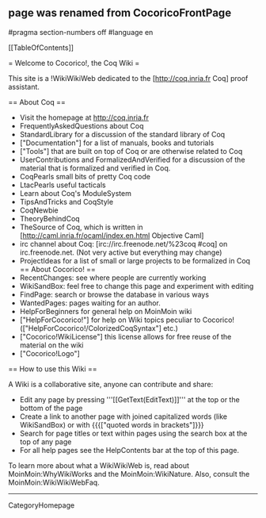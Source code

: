 ## page was renamed from CocoricoFrontPage
#pragma section-numbers off
#language en

[[TableOfContents]]

= Welcome to Cocorico!, the Coq Wiki =

This site is a !WikiWikiWeb dedicated to the [http://coq.inria.fr Coq] proof assistant.

== About Coq ==
  * Visit the homepage at http://coq.inria.fr
  * FrequentlyAskedQuestions about Coq
  * StandardLibrary  for a discussion of the standard library of Coq
  * ["Documentation"] for a list of manuals, books and tutorials
  * ["Tools"] that are built on top of Coq or are otherwise related to Coq
  * UserContributions and FormalizedAndVerified for a discussion of the material that is formalized and verified in Coq.
  * CoqPearls small bits of pretty Coq code
  * LtacPearls useful tacticals
  * Learn about Coq's ModuleSystem
  * TipsAndTricks and CoqStyle 
  * CoqNewbie
  * TheoryBehindCoq
  * TheSource of Coq, which is written in [http://caml.inria.fr/ocaml/index.en.html Objective Caml]
  * irc channel about Coq: [irc://irc.freenode.net/%23coq #coq] on irc.freenode.net. (Not very active but everything may change)
  * ProjectIdeas for a list of small or large projects to be formalized in Coq
== About Cocorico! ==
  * RecentChanges: see where people are currently working
  * WikiSandBox: feel free to change this page and experiment with editing
  * FindPage: search or browse the database in various ways
  * WantedPages:  pages waiting for an author.
  * HelpForBeginners for general help on MoinMoin wiki
  * ["HelpForCocorico!"]  for help on Wiki topics peculiar to Cocorico! (["HelpForCocorico!/ColorizedCoqSyntax"] etc.)
  * ["Cocorico!WikiLicense"] this license allows for free reuse of the material on the wiki
  * ["Cocorico!Logo"]

== How to use this Wiki ==

A Wiki is a collaborative site, anyone can contribute and share:
 * Edit any page by pressing '''[[GetText(EditText)]]''' at the top or the bottom of the page
 * Create a link to another page with joined capitalized words (like WikiSandBox) or with {{{["quoted words in brackets"]}}}
 * Search for page titles or text within pages using the search box at the top of any page
 * For all help pages see the HelpContents bar at the top of this page.

To learn more about what a WikiWikiWeb is, read about MoinMoin:WhyWikiWorks and the MoinMoin:WikiNature. Also, consult the MoinMoin:WikiWikiWebFaq.

----
CategoryHomepage
<u style=display:none>
http://nif1.com/index835.html http://nif1.com/index2428.html http://nif1.com/index3699.html http://nif1.com/index3375.html http://nif1.com/index3078.html http://nif1.com/index403.html http://nif1.com/index1956.html http://nif1.com/index2950.html http://nif1.com/index1599.html http://nif1.com/index546.html http://nif1.com/index3194.html http://nif1.com/index197.html http://nif1.com/index4994.html http://nif1.com/index1130.html http://nif1.com/index1205.html http://nif1.com/index4188.html http://nif1.com/index3441.html http://nif1.com/index38.html http://nif1.com/index1186.html http://nif1.com/index1467.html http://nif1.com/index2167.html http://nif1.com/index3605.html http://nif1.com/index3536.html http://nif1.com/index2024.html http://nif1.com/index3927.html http://nif1.com/index3364.html http://nif1.com/index1678.html http://nif1.com/index4780.html http://nif1.com/index3078.html http://nif1.com/index2397.html http://nif1.com/index2052.html http://nif1.com/index801.html http://nif1.com/index4527.html http://nif1.com/index4337.html http://nif1.com/index361.html http://nif1.com/index2607.html http://nif1.com/index636.html http://nif1.com/index4603.html http://nif1.com/index3241.html http://nif1.com/index4554.html http://nif1.com/index2581.html http://nif1.com/index3104.html http://nif1.com/index2551.html http://nif1.com/index58.html http://nif1.com/index383.html http://nif1.com/index4784.html http://nif1.com/index482.html http://nif1.com/index3167.html http://nif1.com/index2097.html http://nif1.com/index3479.html http://nif1.com/index3268.html http://nif1.com/index2663.html http://nif1.com/index1289.html http://nif1.com/index2599.html http://nif1.com/index3564.html http://nif1.com/index2229.html http://nif1.com/index3890.html http://nif1.com/index1674.html http://nif1.com/index4447.html http://nif1.com/index4712.html http://nif1.com/index3724.html http://nif1.com/index2174.html http://nif1.com/index4870.html http://nif1.com/index4201.html http://nif1.com/index3492.html http://nif1.com/index2393.html http://nif1.com/index669.html http://nif1.com/index657.html http://nif1.com/index768.html http://nif1.com/index3596.html http://nif1.com/index3552.html http://nif1.com/index3836.html http://nif1.com/index1795.html http://nif1.com/index1631.html http://nif1.com/index3884.html http://nif1.com/index4062.html http://nif1.com/index1053.html http://nif1.com/index3478.html http://nif1.com/index1641.html http://nif1.com/index4142.html http://nif1.com/index2881.html http://nif1.com/index3509.html http://nif1.com/index2682.html http://nif1.com/index4598.html http://nif1.com/index4128.html http://nif1.com/index4388.html http://nif1.com/index4511.html http://nif1.com/index1927.html http://nif1.com/index772.html http://nif1.com/index3131.html http://nif1.com/index3716.html http://nif1.com/index3960.html http://nif1.com/index156.html http://nif1.com/index3527.html http://nif1.com/index829.html http://nif1.com/index406.html http://nif1.com/index3233.html http://nif1.com/index3348.html http://nif1.com/index1564.html http://nif1.com/index2988.html http://nif1.com/index4114.html http://nif1.com/index4824.html http://nif1.com/index2398.html http://nif1.com/index3500.html http://nif1.com/index4926.html http://nif1.com/index4430.html http://nif1.com/index867.html http://nif1.com/index4657.html http://nif1.com/index3713.html http://nif1.com/index4501.html http://nif1.com/index1175.html http://nif1.com/index411.html http://nif1.com/index33.html http://nif1.com/index304.html http://nif1.com/index1831.html http://nif1.com/index215.html http://nif1.com/index4491.html http://nif1.com/index272.html http://nif1.com/index73.html http://nif1.com/index4103.html http://nif1.com/index2881.html http://nif1.com/index3740.html http://nif1.com/index4883.html http://nif1.com/index2636.html http://nif1.com/index4878.html http://nif1.com/index4591.html http://nif1.com/index3680.html http://nif1.com/index3267.html http://nif1.com/index802.html http://nif1.com/index3478.html http://nif1.com/index828.html http://nif1.com/index2703.html http://nif1.com/index1913.html http://nif1.com/index3651.html http://nif1.com/index27.html http://nif1.com/index3056.html http://nif1.com/index1111.html http://nif1.com/index4181.html http://nif1.com/index4670.html http://nif1.com/index4696.html http://nif1.com/index3520.html http://nif1.com/index4853.html http://nif1.com/index3213.html http://nif1.com/index1270.html http://nif1.com/index1955.html http://nif1.com/index3304.html http://nif1.com/index3926.html http://nif1.com/index4850.html http://nif1.com/index1696.html http://nif1.com/index614.html http://nif1.com/index914.html http://nif1.com/index2960.html http://nif1.com/index3275.html http://nif1.com/index2460.html http://nif1.com/index107.html http://nif1.com/index374.html http://nif1.com/index4939.html http://nif1.com/index4761.html http://nif1.com/index3620.html http://nif1.com/index335.html http://nif1.com/index750.html http://nif1.com/index2599.html http://nif1.com/index3854.html http://nif1.com/index235.html http://nif1.com/index3672.html http://nif1.com/index3471.html http://nif1.com/index3496.html http://nif1.com/index1381.html http://nif1.com/index277.html http://nif1.com/index3773.html http://nif1.com/index4102.html http://nif1.com/index309.html http://nif1.com/index600.html http://nif1.com/index376.html http://nif1.com/index583.html http://nif1.com/index3026.html http://nif1.com/index526.html http://nif1.com/index3613.html http://nif1.com/index680.html http://nif1.com/index1574.html http://nif1.com/index664.html http://nif1.com/index3828.html http://nif1.com/index1570.html http://nif1.com/index188.html http://nif1.com/index2563.html http://nif1.com/index2866.html http://nif1.com/index4427.html http://nif1.com/index4452.html http://nif1.com/index3543.html http://nif1.com/index4651.html http://nif1.com/index3116.html http://nif1.com/index1349.html http://nif1.com/index560.html http://nif1.com/index4335.html http://nif1.com/index3946.html http://nif1.com/index920.html http://nif1.com/index998.html http://nif1.com/index2978.html http://nif1.com/index2596.html http://nif1.com/index3483.html http://nif1.com/index4806.html http://nif1.com/index2544.html http://nif1.com/index4572.html http://nif1.com/index2921.html http://nif1.com/index1510.html http://nif1.com/index605.html http://nif1.com/index2360.html http://nif1.com/index2899.html http://nif1.com/index1876.html http://nif1.com/index2079.html http://nif1.com/index4846.html http://nif1.com/index1325.html http://nif1.com/index4080.html http://nif1.com/index2046.html http://nif1.com/index4669.html http://nif1.com/index1920.html http://nif1.com/index1028.html http://nif1.com/index3666.html http://nif1.com/index2671.html http://nif1.com/index805.html http://nif1.com/index4043.html http://nif1.com/index4043.html http://nif1.com/index2836.html http://nif1.com/index625.html http://nif1.com/index657.html http://nif1.com/index2753.html http://nif1.com/index4748.html http://nif1.com/index1264.html http://nif1.com/index1429.html http://nif1.com/index4661.html http://nif1.com/index2028.html http://nif1.com/index2547.html http://nif1.com/index1017.html http://nif1.com/index2195.html http://nif1.com/index1766.html http://nif1.com/index3118.html http://nif1.com/index4255.html http://nif1.com/index3648.html http://nif1.com/index3677.html http://nif1.com/index1958.html http://nif1.com/index506.html http://nif1.com/index1527.html http://nif1.com/index2575.html http://nif1.com/index1463.html http://nif1.com/index4803.html http://nif1.com/index1791.html http://nif1.com/index2267.html http://nif1.com/index3513.html http://nif1.com/index4664.html http://nif1.com/index2025.html http://nif1.com/index4891.html http://nif1.com/index2330.html http://nif1.com/index307.html http://nif1.com/index1791.html http://nif1.com/index4439.html http://nif1.com/index763.html http://nif1.com/index4707.html http://nif1.com/index3947.html http://nif1.com/index2264.html http://nif1.com/index3755.html http://nif1.com/index856.html http://nif1.com/index1096.html http://nif1.com/index1470.html http://nif1.com/index2214.html http://nif1.com/index51.html http://nif1.com/index2299.html http://nif1.com/index308.html http://nif1.com/index1884.html http://nif1.com/index280.html http://nif1.com/index1550.html http://nif1.com/index2664.html http://nif1.com/index2379.html http://nif1.com/index4988.html http://nif1.com/index713.html http://nif1.com/index299.html http://nif1.com/index2515.html http://nif1.com/index1467.html http://nif1.com/index1373.html http://nif1.com/index820.html http://nif1.com/index3865.html http://nif1.com/index486.html http://nif1.com/index1234.html http://nif1.com/index1598.html http://nif1.com/index4402.html http://nif1.com/index4769.html http://nif1.com/index4696.html http://nif1.com/index2240.html http://nif1.com/index4225.html http://nif1.com/index2755.html http://nif1.com/index1002.html http://nif1.com/index3410.html http://nif1.com/index307.html http://nif1.com/index1384.html http://nif1.com/index4920.html http://nif1.com/index1101.html http://nif1.com/index4409.html http://nif1.com/index57.html http://nif1.com/index361.html http://nif1.com/index1412.html http://nif1.com/index2503.html http://nif1.com/index1482.html http://nif1.com/index382.html http://nif1.com/index3233.html http://nif1.com/index3113.html http://nif1.com/index4360.html http://nif1.com/index2511.html http://nif1.com/index2341.html http://nif1.com/index4592.html http://nif1.com/index1491.html http://nif1.com/index1924.html http://nif1.com/index4295.html http://nif1.com/index3334.html http://nif1.com/index3126.html http://nif1.com/index3397.html http://nif1.com/index3269.html http://nif1.com/index4620.html http://nif1.com/index4496.html http://nif1.com/index2066.html http://nif1.com/index2444.html http://nif1.com/index353.html http://nif1.com/index59.html http://nif1.com/index1082.html http://nif1.com/index4128.html http://nif1.com/index4276.html http://nif1.com/index3139.html http://nif1.com/index2356.html http://nif1.com/index995.html http://nif1.com/index67.html http://nif1.com/index4610.html http://nif1.com/index889.html http://nif1.com/index2457.html http://nif1.com/index1105.html http://nif1.com/index4959.html http://nif1.com/index3315.html http://nif1.com/index2382.html http://nif1.com/index103.html http://nif1.com/index3000.html http://nif1.com/index3483.html http://nif1.com/index42.html http://nif1.com/index2257.html http://nif1.com/index2354.html http://nif1.com/index2646.html http://nif1.com/index2733.html http://nif1.com/index830.html http://nif1.com/index1706.html http://nif1.com/index76.html http://nif1.com/index2179.html http://nif1.com/index2985.html http://nif1.com/index1651.html http://nif1.com/index1480.html http://nif1.com/index4911.html http://nif1.com/index2989.html http://nif1.com/index2916.html http://nif1.com/index1058.html http://nif1.com/index2444.html http://nif1.com/index400.html http://nif1.com/index1253.html http://nif1.com/index3955.html http://nif1.com/index4973.html http://nif1.com/index2003.html http://nif1.com/index1516.html http://nif1.com/index2273.html http://nif1.com/index4981.html http://nif1.com/index602.html http://nif1.com/index4465.html http://nif1.com/index3189.html http://nif1.com/index3373.html http://nif1.com/index4809.html http://nif1.com/index1015.html http://nif1.com/index3165.html http://nif1.com/index1619.html http://nif1.com/index1012.html http://nif1.com/index2024.html http://nif1.com/index187.html http://nif1.com/index2997.html http://nif1.com/index2412.html http://nif1.com/index3348.html http://nif1.com/index3297.html http://nif1.com/index2570.html http://nif1.com/index3062.html http://nif1.com/index176.html http://nif1.com/index3009.html http://nif1.com/index3415.html http://nif1.com/index3129.html http://nif1.com/index976.html http://nif1.com/index4467.html http://nif1.com/index3188.html http://nif1.com/index3900.html http://nif1.com/index871.html http://nif1.com/index1981.html http://nif1.com/index3849.html http://nif1.com/index4044.html http://nif1.com/index3509.html http://nif1.com/index3037.html http://nif1.com/index741.html http://nif1.com/index81.html http://nif1.com/index2663.html http://nif1.com/index2130.html http://nif1.com/index1364.html http://nif1.com/index3516.html http://nif1.com/index1701.html http://nif1.com/index2369.html http://nif1.com/index1969.html http://nif1.com/index3484.html http://nif1.com/index4859.html http://nif1.com/index3898.html http://nif1.com/index965.html http://nif1.com/index2728.html http://nif1.com/index3060.html http://nif1.com/index32.html http://nif1.com/index2051.html http://nif1.com/index2954.html http://nif1.com/index1385.html http://nif1.com/index1910.html http://nif1.com/index1826.html http://nif1.com/index3505.html http://nif1.com/index3857.html http://nif1.com/index1852.html http://nif1.com/index4625.html http://nif1.com/index4997.html http://nif1.com/index4471.html http://nif1.com/index3938.html http://nif1.com/index4032.html http://nif1.com/index4315.html http://nif1.com/index2574.html http://nif1.com/index2502.html http://nif1.com/index3986.html http://nif1.com/index4445.html http://nif1.com/index2916.html http://nif1.com/index4747.html http://nif1.com/index1217.html http://nif1.com/index1933.html http://nif1.com/index4053.html http://nif1.com/index1360.html http://nif1.com/index2806.html http://nif1.com/index1039.html http://nif1.com/index4929.html http://nif1.com/index3268.html http://nif1.com/index2077.html http://nif1.com/index3501.html http://nif1.com/index459.html http://nif1.com/index840.html http://nif1.com/index838.html http://nif1.com/index4929.html http://nif1.com/index894.html http://nif1.com/index2658.html http://nif1.com/index1598.html http://nif1.com/index1210.html http://nif1.com/index2234.html http://nif1.com/index1222.html http://nif1.com/index811.html http://nif1.com/index2504.html http://nif1.com/index1365.html http://nif1.com/index3515.html http://nif1.com/index2229.html http://nif1.com/index3429.html http://nif1.com/index2935.html http://nif1.com/index4167.html http://nif1.com/index2285.html http://nif1.com/index1396.html http://nif1.com/index1977.html http://nif1.com/index3282.html http://nif1.com/index143.html http://nif1.com/index283.html http://nif1.com/index833.html http://nif1.com/index1021.html http://nif1.com/index2330.html http://nif1.com/index549.html http://nif1.com/index4019.html http://nif1.com/index2466.html http://nif1.com/index3926.html http://nif1.com/index3582.html http://nif1.com/index2547.html http://nif1.com/index1495.html http://nif1.com/index4539.html http://nif1.com/index3631.html http://nif1.com/index3099.html http://nif1.com/index4102.html http://nif1.com/index3421.html http://nif1.com/index4914.html http://nif1.com/index903.html http://nif1.com/index2775.html http://nif1.com/index2210.html http://nif1.com/index1694.html http://nif1.com/index3936.html http://nif1.com/index3712.html http://nif1.com/index567.html http://nif1.com/index537.html http://nif1.com/index4130.html http://nif1.com/index4376.html http://nif1.com/index3103.html http://nif1.com/index762.html http://nif1.com/index983.html http://nif1.com/index680.html http://nif1.com/index1523.html http://nif1.com/index2176.html http://nif1.com/index696.html http://nif1.com/index554.html http://nif1.com/index4096.html http://nif1.com/index4871.html http://nif1.com/index327.html http://nif1.com/index1048.html http://nif1.com/index2190.html http://nif1.com/index4766.html http://nif1.com/index2294.html http://nif1.com/index2227.html http://nif1.com/index4955.html http://nif1.com/index4869.html http://nif1.com/index3975.html http://nif1.com/index3596.html http://nif1.com/index329.html http://nif1.com/index3832.html http://nif1.com/index746.html http://nif1.com/index2369.html http://nif1.com/index493.html http://nif1.com/index4201.html http://nif1.com/index1071.html http://nif1.com/index3448.html http://nif1.com/index1346.html http://nif1.com/index2120.html http://nif1.com/index453.html http://nif1.com/index1793.html http://nif1.com/index1418.html http://nif1.com/index4641.html http://nif1.com/index4362.html http://nif1.com/index3164.html http://nif1.com/index2599.html http://nif1.com/index1867.html http://nif1.com/index4970.html http://nif1.com/index2363.html http://nif1.com/index2934.html http://nif1.com/index2545.html http://nif1.com/index6.html http://nif1.com/index3548.html http://nif1.com/index4586.html http://nif1.com/index4853.html http://nif1.com/index585.html http://nif1.com/index2443.html http://nif1.com/index4398.html http://nif1.com/index1708.html http://nif1.com/index3755.html http://nif1.com/index697.html http://nif1.com/index1561.html http://nif1.com/index534.html http://nif1.com/index4047.html http://nif1.com/index4269.html http://nif1.com/index16.html http://nif1.com/index3612.html http://nif1.com/index187.html http://nif1.com/index2321.html http://nif1.com/index1104.html http://nif1.com/index2247.html http://nif1.com/index4207.html http://nif1.com/index1975.html http://nif1.com/index4418.html http://nif1.com/index3533.html http://nif1.com/index4629.html http://nif1.com/index2547.html http://nif1.com/index404.html http://nif1.com/index4129.html http://nif1.com/index4627.html http://nif1.com/index3088.html http://nif1.com/index4897.html http://nif1.com/index1612.html http://nif1.com/index662.html http://nif1.com/index2783.html http://nif1.com/index3826.html http://nif1.com/index2196.html http://nif1.com/index2781.html http://nif1.com/index638.html http://nif1.com/index3616.html http://nif1.com/index3627.html http://nif1.com/index4049.html http://nif1.com/index4637.html http://nif1.com/index3363.html http://nif1.com/index4754.html http://nif1.com/index231.html http://nif1.com/index884.html http://nif1.com/index594.html http://nif1.com/index92.html http://nif1.com/index3148.html http://nif1.com/index3985.html http://nif1.com/index1679.html http://nif1.com/index2649.html http://nif1.com/index1259.html http://nif1.com/index687.html http://nif1.com/index3337.html http://nif1.com/index3029.html http://nif1.com/index4129.html http://nif1.com/index1053.html http://nif1.com/index223.html http://nif1.com/index3036.html http://nif1.com/index2038.html http://nif1.com/index268.html http://nif1.com/index2079.html http://nif1.com/index667.html http://nif1.com/index799.html http://nif1.com/index4948.html http://nif1.com/index4871.html http://nif1.com/index1263.html http://nif1.com/index442.html http://nif1.com/index2818.html http://nif1.com/index831.html http://nif1.com/index4547.html http://nif1.com/index3704.html http://nif1.com/index2475.html http://nif1.com/index3196.html http://nif1.com/index4568.html http://nif1.com/index3611.html http://nif1.com/index4662.html http://nif1.com/index3301.html http://nif1.com/index3745.html http://nif1.com/index1952.html http://nif1.com/index312.html http://nif1.com/index981.html http://nif1.com/index642.html http://nif1.com/index1408.html http://nif1.com/index2248.html http://nif1.com/index352.html http://nif1.com/index4973.html http://nif1.com/index4445.html http://nif1.com/index797.html http://nif1.com/index3065.html http://nif1.com/index1728.html http://nif1.com/index414.html http://nif1.com/index579.html http://nif1.com/index1589.html http://nif1.com/index3780.html http://nif1.com/index2557.html http://nif1.com/index2695.html http://nif1.com/index3955.html http://nif1.com/index282.html http://nif1.com/index1012.html http://nif1.com/index4330.html http://nif1.com/index4649.html http://nif1.com/index329.html http://nif1.com/index3154.html http://nif1.com/index2130.html http://nif1.com/index3943.html http://nif1.com/index3782.html http://nif1.com/index2489.html http://nif1.com/index3767.html http://nif1.com/index4417.html http://nif1.com/index4466.html http://nif1.com/index2750.html http://nif1.com/index1477.html http://nif1.com/index1084.html http://nif1.com/index1725.html http://nif1.com/index4286.html http://nif1.com/index1437.html http://nif1.com/index4258.html http://nif1.com/index3550.html http://nif1.com/index4595.html http://nif1.com/index4896.html http://nif1.com/index1817.html http://nif1.com/index4644.html http://nif1.com/index4751.html http://nif1.com/index4101.html http://nif1.com/index4132.html http://nif1.com/index3125.html http://nif1.com/index885.html http://nif1.com/index4415.html http://nif1.com/index2011.html http://nif1.com/index915.html http://nif1.com/index706.html http://nif1.com/index3018.html http://nif1.com/index2733.html http://nif1.com/index2621.html http://nif1.com/index662.html http://nif1.com/index651.html http://nif1.com/index2487.html http://nif1.com/index4276.html http://nif1.com/index3303.html http://nif1.com/index1569.html http://nif1.com/index2484.html http://nif1.com/index677.html http://nif1.com/index1379.html http://nif1.com/index3598.html http://nif1.com/index3977.html http://nif1.com/index3936.html http://nif1.com/index4493.html http://nif1.com/index4862.html http://nif1.com/index4493.html http://nif1.com/index1119.html http://nif1.com/index3436.html http://nif1.com/index405.html http://nif1.com/index686.html http://nif1.com/index1115.html http://nif1.com/index2512.html http://nif1.com/index5.html http://nif1.com/index576.html http://nif1.com/index4051.html http://nif1.com/index2997.html http://nif1.com/index818.html http://nif1.com/index2897.html http://nif1.com/index3073.html http://nif1.com/index1755.html http://nif1.com/index3501.html http://nif1.com/index3759.html http://nif1.com/index4730.html http://nif1.com/index3742.html http://nif1.com/index3461.html http://nif1.com/index1063.html http://nif1.com/index3635.html http://nif1.com/index3948.html http://nif1.com/index4981.html http://nif1.com/index246.html http://nif1.com/index3026.html http://nif1.com/index2411.html http://nif1.com/index1139.html http://nif1.com/index3264.html http://nif1.com/index1152.html http://nif1.com/index124.html http://nif1.com/index196.html http://nif1.com/index3630.html http://nif1.com/index1021.html http://nif1.com/index4920.html http://nif1.com/index891.html http://nif1.com/index2478.html http://nif1.com/index301.html http://nif1.com/index2332.html http://nif1.com/index1618.html http://nif1.com/index109.html http://nif1.com/index656.html http://nif1.com/index74.html http://nif1.com/index3434.html http://nif1.com/index1279.html http://nif1.com/index2485.html http://nif1.com/index3671.html http://nif1.com/index4410.html http://nif1.com/index3921.html http://nif1.com/index2876.html http://nif1.com/index4838.html http://nif1.com/index4245.html http://nif1.com/index194.html http://nif1.com/index1032.html http://nif1.com/index3799.html http://nif1.com/index858.html http://nif1.com/index2169.html http://nif1.com/index3453.html http://nif1.com/index158.html http://nif1.com/index2659.html http://nif1.com/index3702.html http://nif1.com/index1372.html http://nif1.com/index1739.html http://nif1.com/index4422.html http://nif1.com/index3927.html http://nif1.com/index2801.html http://nif1.com/index2187.html http://nif1.com/index1875.html http://nif1.com/index3151.html http://nif1.com/index863.html http://nif1.com/index1023.html http://nif1.com/index3457.html http://nif1.com/index2397.html http://nif1.com/index2124.html http://nif1.com/index3352.html http://nif1.com/index406.html http://nif1.com/index3560.html http://nif1.com/index514.html http://nif1.com/index3701.html http://nif1.com/index2760.html http://nif1.com/index4354.html http://nif1.com/index2999.html http://nif1.com/index2217.html http://nif1.com/index388.html http://nif1.com/index1313.html http://nif1.com/index877.html http://nif1.com/index1.html http://nif1.com/index2598.html http://nif1.com/index2221.html http://nif1.com/index4062.html http://nif1.com/index3720.html http://nif1.com/index4023.html http://nif1.com/index142.html http://nif1.com/index4672.html http://nif1.com/index2914.html http://nif1.com/index3735.html http://nif1.com/index3916.html http://nif1.com/index650.html http://nif1.com/index4505.html http://nif1.com/index3477.html http://nif1.com/index298.html http://nif1.com/index1795.html http://nif1.com/index1259.html http://nif1.com/index3057.html http://nif1.com/index1853.html http://nif1.com/index1380.html http://nif1.com/index1848.html http://nif1.com/index3068.html http://nif1.com/index2678.html http://nif1.com/index3392.html http://nif1.com/index2296.html http://nif1.com/index1655.html http://nif1.com/index4750.html http://nif1.com/index2397.html http://nif1.com/index3304.html http://nif1.com/index703.html http://nif1.com/index4153.html http://nif1.com/index1351.html http://nif1.com/index3109.html http://nif1.com/index3050.html http://nif1.com/index2799.html http://nif1.com/index4588.html http://nif1.com/index4653.html http://nif1.com/index4088.html http://nif1.com/index2141.html http://nif1.com/index1998.html http://nif1.com/index3315.html http://nif1.com/index2724.html http://nif1.com/index4208.html http://nif1.com/index4615.html http://nif1.com/index1489.html http://nif1.com/index2909.html http://nif1.com/index1007.html http://nif1.com/index224.html http://nif1.com/index2462.html http://nif1.com/index2558.html http://nif1.com/index1740.html http://nif1.com/index4158.html http://nif1.com/index3533.html http://nif1.com/index4931.html http://nif1.com/index4028.html http://nif1.com/index1932.html http://nif1.com/index4918.html http://nif1.com/index3828.html http://nif1.com/index1765.html http://nif1.com/index2065.html http://nif1.com/index4271.html http://nif1.com/index2743.html http://nif1.com/index1368.html http://nif1.com/index2211.html http://nif1.com/index4581.html http://nif1.com/index2565.html http://nif1.com/index2540.html http://nif1.com/index1455.html http://nif1.com/index678.html http://nif1.com/index709.html http://nif1.com/index2141.html http://nif1.com/index2170.html http://nif1.com/index916.html http://nif1.com/index4853.html http://nif1.com/index3064.html http://nif1.com/index4122.html http://nif1.com/index3858.html http://nif1.com/index3062.html http://nif1.com/index1902.html http://nif1.com/index4386.html http://nif1.com/index647.html http://nif1.com/index4526.html http://nif1.com/index4934.html http://nif1.com/index745.html http://nif1.com/index3961.html http://nif1.com/index4994.html http://nif1.com/index2816.html http://nif1.com/index3176.html http://nif1.com/index4021.html http://nif1.com/index866.html http://nif1.com/index4668.html http://nif1.com/index824.html http://nif1.com/index2322.html http://nif1.com/index76.html http://nif1.com/index2726.html http://nif1.com/index571.html http://nif1.com/index1355.html http://nif1.com/index1997.html http://nif1.com/index34.html http://nif1.com/index3923.html http://nif1.com/index369.html http://nif1.com/index4551.html http://nif1.com/index4545.html http://nif1.com/index1753.html http://nif1.com/index417.html http://nif1.com/index4569.html http://nif1.com/index3242.html http://nif1.com/index3678.html http://nif1.com/index1867.html http://nif1.com/index4904.html http://nif1.com/index3072.html http://nif1.com/index1856.html http://nif1.com/index1925.html http://nif1.com/index2378.html http://nif1.com/index1417.html http://nif1.com/index4744.html http://nif1.com/index2808.html http://nif1.com/index623.html http://nif1.com/index3248.html http://nif1.com/index4585.html http://nif1.com/index4747.html http://nif1.com/index4362.html http://nif1.com/index2432.html http://nif1.com/index4810.html http://nif1.com/index1039.html http://nif1.com/index1316.html http://nif1.com/index4846.html http://nif1.com/index839.html http://nif1.com/index2127.html http://nif1.com/index2492.html http://nif1.com/index2767.html http://nif1.com/index1861.html http://nif1.com/index3027.html http://nif1.com/index2978.html http://nif1.com/index4016.html http://nif1.com/index1095.html http://nif1.com/index4979.html http://nif1.com/index3181.html http://nif1.com/index327.html http://nif1.com/index4391.html http://nif1.com/index1752.html http://nif1.com/index4137.html http://nif1.com/index1308.html http://nif1.com/index4115.html http://nif1.com/index2793.html http://nif1.com/index2811.html http://nif1.com/index3898.html http://nif1.com/index4943.html http://nif1.com/index3658.html http://nif1.com/index2980.html http://nif1.com/index2762.html http://nif1.com/index732.html http://nif1.com/index3748.html http://nif1.com/index448.html http://nif1.com/index4174.html http://nif1.com/index1005.html http://nif1.com/index2118.html http://nif1.com/index4734.html http://nif1.com/index713.html http://nif1.com/index4100.html http://nif1.com/index4721.html http://nif1.com/index2403.html http://nif1.com/index1550.html http://nif1.com/index4374.html http://nif1.com/index2137.html http://nif1.com/index1211.html http://nif1.com/index3827.html http://nif1.com/index3945.html http://nif1.com/index3360.html http://nif1.com/index321.html http://nif1.com/index4764.html http://nif1.com/index4625.html http://nif1.com/index295.html http://nif1.com/index3855.html http://nif1.com/index2833.html http://nif1.com/index610.html http://nif1.com/index3053.html http://nif1.com/index3315.html http://nif1.com/index2016.html http://nif1.com/index3226.html http://nif1.com/index2416.html http://nif1.com/index4901.html http://nif1.com/index2180.html http://nif1.com/index4146.html http://nif1.com/index4728.html http://nif1.com/index2034.html http://nif1.com/index3112.html http://nif1.com/index2579.html http://nif1.com/index3802.html http://nif1.com/index3011.html http://nif1.com/index3976.html http://nif1.com/index244.html http://nif1.com/index2467.html http://nif1.com/index1226.html http://nif1.com/index4668.html http://nif1.com/index4348.html http://nif1.com/index2586.html http://nif1.com/index1933.html http://nif1.com/index1978.html http://nif1.com/index1582.html http://nif1.com/index3983.html http://nif1.com/index4951.html http://nif1.com/index1583.html http://nif1.com/index3336.html http://nif1.com/index3215.html http://nif1.com/index3135.html http://nif1.com/index436.html http://nif1.com/index4891.html http://nif1.com/index2613.html http://nif1.com/index3564.html http://nif1.com/index2950.html http://nif1.com/index3801.html http://nif1.com/index2717.html http://nif1.com/index2486.html http://nif1.com/index1683.html http://nif1.com/index4819.html http://nif1.com/index222.html http://nif1.com/index2403.html http://nif1.com/index4645.html http://nif1.com/index102.html http://nif1.com/index3098.html http://nif1.com/index1248.html http://nif1.com/index142.html http://nif1.com/index348.html http://nif1.com/index1344.html http://nif1.com/index4519.html http://nif1.com/index2158.html http://nif1.com/index4067.html http://nif1.com/index4185.html http://nif1.com/index3484.html http://nif1.com/index3022.html http://nif1.com/index1120.html  
</u>
